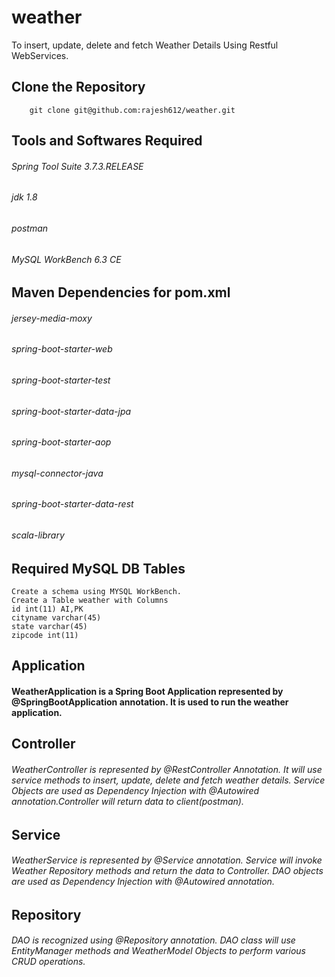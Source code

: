 # weather
To insert, update, delete and fetch Weather Details Using Restful WebServices.
## Clone the Repository
		git clone git@github.com:rajesh612/weather.git
## Tools and Softwares Required
###### Spring Tool Suite 3.7.3.RELEASE
###### jdk 1.8
###### postman 
###### MySQL WorkBench 6.3 CE
## Maven Dependencies for pom.xml
###### jersey-media-moxy
###### spring-boot-starter-web
###### spring-boot-starter-test
###### spring-boot-starter-data-jpa
###### spring-boot-starter-aop
###### mysql-connector-java
###### spring-boot-starter-data-rest
###### scala-library
## Required MySQL DB Tables
	Create a schema using MYSQL WorkBench.
	Create a Table weather with Columns 
	id int(11) AI,PK
	cityname varchar(45)
	state varchar(45)
	zipcode int(11)

## Application
#### WeatherApplication is a Spring Boot Application represented by @SpringBootApplication annotation. It is used to run the weather application.

## Controller 
###### WeatherController is represented by @RestController Annotation. It will use service methods to insert, update, delete and fetch weather details. Service Objects are used as Dependency Injection with @Autowired annotation.Controller will return data to client(postman).

## Service
###### WeatherService is represented by @Service annotation. Service will invoke Weather Repository methods and return the data to Controller. DAO objects are used as Dependency Injection with @Autowired annotation.

## Repository
###### DAO is recognized using @Repository annotation. DAO class will use EntityManager methods and WeatherModel Objects to perform various CRUD operations.
 

